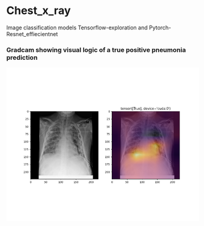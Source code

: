 # Chest_x_ray
Image classification models
Tensorflow-exploration and
Pytorch-Resnet_effiecientnet


### Gradcam showing visual logic of a true positive pneumonia prediction
![image](https://github.com/Alisoltan82/Chest_x_ray/blob/main/img/x_ray_feat%20(2).png)
